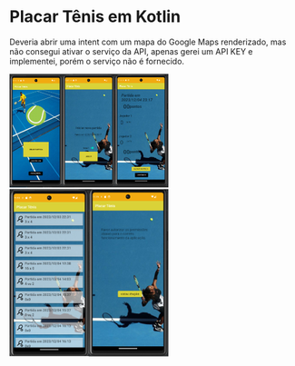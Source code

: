 
# Placar Tênis em Kotlin 

Deveria abrir uma intent com um mapa do Google Maps renderizado, mas não consegui ativar o serviço da API, apenas gerei um API KEY e implementei, porém o serviço não é fornecido.

<img src="/imgs/1.png" width="280">

<img src="/imgs/2.png" width="280">
